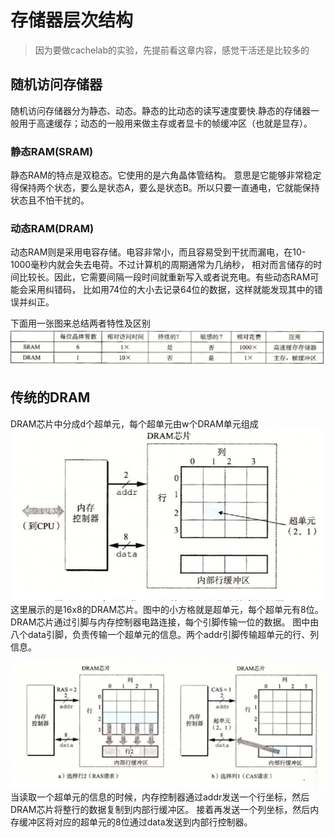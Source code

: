 # 存储器层次结构
>因为要做cachelab的实验，先提前看这章内容，感觉干活还是比较多的

## 随机访问存储器
随机访问存储器分为静态、动态。静态的比动态的读写速度要快.静态的存储器一般用于高速缓存；动态的一般用来做主存或者显卡的帧缓冲区（也就是显存）。

### 静态RAM(SRAM)
静态RAM的特点是双稳态。它使用的是六角晶体管结构。
意思是它能够非常稳定得保持两个状态，要么是状态A，要么是状态B。所以只要一直通电，它就能保持状态且不怕干扰的。

### 动态RAM(DRAM)
动态RAM则是采用电容存储。电容非常小，而且容易受到干扰而漏电，在10-1000毫秒内就会失去电荷。不过计算机的周期通常为几纳秒，
相对而言储存的时间比较长。因此，它需要间隔一段时间就重新写入或者说充电。有些动态RAM可能会采用纠错码，
比如用74位的大小去记录64位的数据，这样就能发现其中的错误并纠正。

下面用一张图来总结两者特性及区别
![](第六章-存储器层次结构_files/1.jpg)

## 传统的DRAM
DRAM芯片中分成d个超单元，每个超单元由w个DRAM单元组成
![](第六章-存储器层次结构_files/2.jpg)
这里展示的是16x8的DRAM芯片。图中的小方格就是超单元，每个超单元有8位。
DRAM芯片通过引脚与内存控制器电路连接，每个引脚传输一位的数据。
图中由八个data引脚，负责传输一个超单元的信息。两个addr引脚传输超单元的行、列信息。



![](第六章-存储器层次结构_files/3.jpg)
当读取一个超单元的信息的时候，内存控制器通过addr发送一个行坐标，然后DRAM芯片将整行的数据复制到内部行缓冲区。
接着再发送一个列坐标，然后内存缓冲区将对应的超单元的8位通过data发送到内部行控制器。

